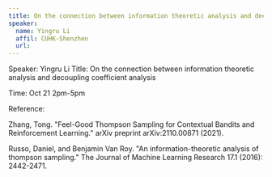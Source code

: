 ```yaml
---
title: On the connection between information theoretic analysis and decoupling coefficient analysis
speaker:
  name: Yingru Li
  affil: CUHK-Shenzhen
  url: 
--- 
```


Speaker: Yingru Li
Title: On the connection between information theoretic analysis and decoupling coefficient analysis

Time: Oct 21 2pm-5pm

Reference:

Zhang, Tong. "Feel-Good Thompson Sampling for Contextual Bandits and Reinforcement Learning." arXiv preprint arXiv:2110.00871 (2021).

Russo, Daniel, and Benjamin Van Roy. "An information-theoretic analysis of thompson sampling." The Journal of Machine Learning Research 17.1 (2016): 2442-2471.